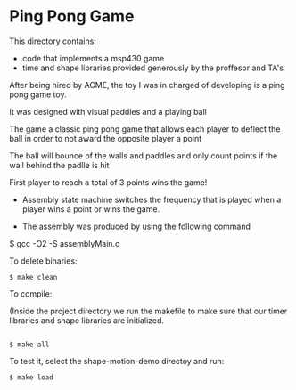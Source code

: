 # Ping Pong Game

This directory contains:
* code that implements a msp430 game  
* time and shape libraries provided generously by the proffesor and TA's

After being hired by ACME, the toy I was in charged of developing
is a ping pong game toy.

It was designed with visual paddles and a playing ball

The game a classic ping pong game that allows each player to deflect the ball in order to
not award the opposite player a point

The ball will bounce of the walls and paddles and only count points if the wall
behind the padlle is hit

First player to reach a total of 3 points wins the game!


* Assembly state machine switches the frequency that is played when a player wins a point or wins the game.

* The assembly was produced by using the following command

$ gcc -O2 -S assemblyMain.c

To delete binaries:
~~~
$ make clean
~~~
 
To compile:

(Inside the project directory we run the makefile to make sure that our
timer libraries and shape libraries are initialized.
~~~

$ make all
~~~

To test it, select the shape-motion-demo directoy and run:
~~~
$ make load
~~~
